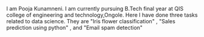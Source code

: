 I am Pooja Kunamneni.
I am currently pursuing B.Tech final year at QIS college of engineering and technology,Ongole.
Here I have done three tasks related to data science. 
They are "Iris flower classification" , "Sales prediction using python" , and "Email spam detection"
